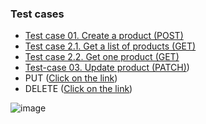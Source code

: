 <h3>Test cases</h3>

- <a href="https://docs.google.com/spreadsheets/d/168VjR_9BhQRhRvMiHQ-AdrC9t15Li5XX/edit#gid=2141974348">Test case 01. Create a product (POST)</a>
- <a href="https://docs.google.com/spreadsheets/u/1/d/1DTvgM4j3lQyeQdIuZ0MrfGsTkF8hVg1w/edit#gid=2141974348">Test case 2.1. Get a list of products (GET)</a>
- <a href="https://docs.google.com/spreadsheets/u/1/d/1Tc2NqP2RTPEuFXFZRlW2P0g7qHZDfVtP/edit#gid=2141974348">Test case 2.2. Get one product (GET)</a>
- <a href="https://docs.google.com/spreadsheets/d/13WwYe2QbqGBHIlWGtsf2_ZAL1Rsp06_J/edit#gid=2141974348">Test-case 03. Update product (PATCH)</a>)  
- PUT (<a href="https://docs.google.com/spreadsheets/d/1qAghAXd42VRjDDjb_343w_MshrW0Zl_y/edit?usp=drive_link">Click on the link</a>)
- DELETE (<a href="https://docs.google.com/spreadsheets/d/1qAghAXd42VRjDDjb_343w_MshrW0Zl_y/edit?usp=drive_link">Click on the link</a>)

![image](https://www.dropbox.com/scl/fi/s6hha1rysqcfiika98w4p/.png?rlkey=yx2b6om9nkdy3hg7fkuuq8jmh&dl=0)

